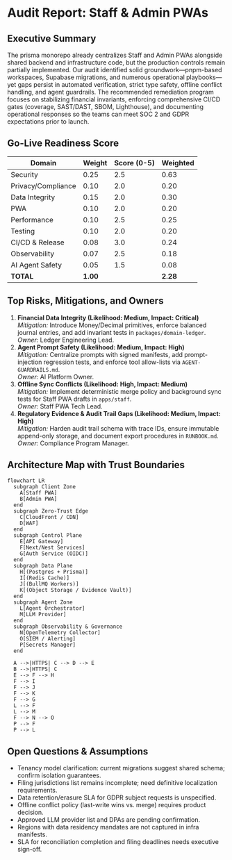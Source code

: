 # Audit Report: Staff & Admin PWAs

## Executive Summary
The prisma monorepo already centralizes Staff and Admin PWAs alongside shared backend and infrastructure code, but the production controls remain partially implemented. Our audit identified solid groundwork—pnpm-based workspaces, Supabase migrations, and numerous operational playbooks—yet gaps persist in automated verification, strict type safety, offline conflict handling, and agent guardrails. The recommended remediation program focuses on stabilizing financial invariants, enforcing comprehensive CI/CD gates (coverage, SAST/DAST, SBOM, Lighthouse), and documenting operational responses so the teams can meet SOC 2 and GDPR expectations prior to launch.

## Go-Live Readiness Score
| Domain               | Weight | Score (0-5) | Weighted |
|----------------------|--------|-------------|----------|
| Security             | 0.25   | 2.5         | 0.63     |
| Privacy/Compliance   | 0.10   | 2.0         | 0.20     |
| Data Integrity       | 0.15   | 2.0         | 0.30     |
| PWA                  | 0.10   | 2.0         | 0.20     |
| Performance          | 0.10   | 2.5         | 0.25     |
| Testing              | 0.10   | 2.0         | 0.20     |
| CI/CD & Release      | 0.08   | 3.0         | 0.24     |
| Observability        | 0.07   | 2.5         | 0.18     |
| AI Agent Safety      | 0.05   | 1.5         | 0.08     |
| **TOTAL**            | **1.00**|             | **2.28** |

## Top Risks, Mitigations, and Owners
1. **Financial Data Integrity (Likelihood: Medium, Impact: Critical)**  
   *Mitigation:* Introduce Money/Decimal primitives, enforce balanced journal entries, and add invariant tests in `packages/domain-ledger`.  
   *Owner:* Ledger Engineering Lead.
2. **Agent Prompt Safety (Likelihood: Medium, Impact: High)**  
   *Mitigation:* Centralize prompts with signed manifests, add prompt-injection regression tests, and enforce tool allow-lists via `AGENT-GUARDRAILS.md`.  
   *Owner:* AI Platform Owner.
3. **Offline Sync Conflicts (Likelihood: High, Impact: Medium)**  
   *Mitigation:* Implement deterministic merge policy and background sync tests for Staff PWA drafts in `apps/staff`.  
   *Owner:* Staff PWA Tech Lead.
4. **Regulatory Evidence & Audit Trail Gaps (Likelihood: Medium, Impact: High)**  
   *Mitigation:* Harden audit trail schema with trace IDs, ensure immutable append-only storage, and document export procedures in `RUNBOOK.md`.  
   *Owner:* Compliance Program Manager.

## Architecture Map with Trust Boundaries
```mermaid
flowchart LR
  subgraph Client Zone
    A[Staff PWA]
    B[Admin PWA]
  end
  subgraph Zero-Trust Edge
    C[CloudFront / CDN]
    D[WAF]
  end
  subgraph Control Plane
    E[API Gateway]
    F[Next/Nest Services]
    G[Auth Service (OIDC)]
  end
  subgraph Data Plane
    H[(Postgres + Prisma)]
    I[(Redis Cache)]
    J[(BullMQ Workers)]
    K[(Object Storage / Evidence Vault)]
  end
  subgraph Agent Zone
    L[Agent Orchestrator]
    M[LLM Provider]
  end
  subgraph Observability & Governance
    N[OpenTelemetry Collector]
    O[SIEM / Alerting]
    P[Secrets Manager]
  end

  A -->|HTTPS| C --> D --> E
  B -->|HTTPS| C
  E --> F --> H
  F --> I
  F --> J
  F --> K
  F --> G
  L --> F
  L --> M
  F --> N --> O
  P --> F
  P --> L
```

## Open Questions & Assumptions
- Tenancy model clarification: current migrations suggest shared schema; confirm isolation guarantees.
- Filing jurisdictions list remains incomplete; need definitive localization requirements.
- Data retention/erasure SLA for GDPR subject requests is unspecified.
- Offline conflict policy (last-write wins vs. merge) requires product decision.
- Approved LLM provider list and DPAs are pending confirmation.
- Regions with data residency mandates are not captured in infra manifests.
- SLA for reconciliation completion and filing deadlines needs executive sign-off.
